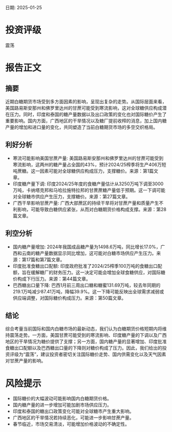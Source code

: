 
日期: 2025-01-25

# 投资评级

震荡

# 报告正文

## 摘要

近期白糖期货市场受到多方面因素的影响，呈现出复杂的走势。从国际层面来看，美国路易斯安那州和佛罗里达州的甘蔗可能受到寒流影响，这对全球糖供应构成潜在压力。同时，印度和泰国的糖产量数据以及出口政策的变化也对国际糖价产生了重要影响。国内方面，广西地区的干旱情况以及糖厂提前收榨的消息，加上国内糖产量的增加和进口量的变化，共同塑造了当前白糖期货市场的多空交织格局。

## 利好分析

* 寒流可能影响美国甘蔗产量: 美国路易斯安那州和佛罗里达州的甘蔗可能受到寒流影响，这两州的糖产量占全国的43%，预计2024/25榨季将生产406万短吨蔗糖。这一因素可能对全球糖供应构成压力，支撑糖价。来源：第1篇文章。
* 印度糖产量下调: 印度2024/25年度的食糖产量估计从3250万吨下调至3000万吨，卡纳塔克邦和马哈拉施特拉邦的甘蔗蔗糖产量低于预期。这一下调可能对全球糖市供应产生压力，支撑糖价。来源：第27篇文章。
* 广西干旱影响甘蔗产量: 广西大部蔗区的持续干旱将对甘蔗产量和质量产生不利影响，可能导致白糖供应紧张，从而对白糖期货价格构成支撑。来源：第28篇文章。

## 利空分析

* 国内糖产量增加: 2024年我国成品糖产量为1498.6万吨，同比增长17.0%，广西和云南的糖产量数据显示同比增加，这可能对白糖市场供应产生压力。来源：第17篇和第7篇文章。
* 印度批准食糖出口配额: 印度政府批准了2024/25榨季100万吨的食糖出口配额，旨在缓解糖厂的财务压力。这一决定可能会增加全球食糖供应，对国际糖价构成下行压力。来源：第44篇文章。
* 巴西糖出口量下降: 巴西1月前三周出口糖和糖蜜131.69万吨，较去年同期的219.1万吨减少87.41万吨，降幅39.9%。这一下降可能反映出全球需求减弱或供应端调整，对国际糖价构成压力。来源：第50篇文章。

## 结论

综合考量当前国际和国内白糖市场的最新动态，我们认为白糖期货价格短期内将维持震荡走势。一方面，美国甘蔗可能受到的寒流影响、印度糖产量的下调以及广西地区的干旱情况为糖价提供了支撑；另一方面，国内糖产量的显著增加、印度批准食糖出口配额以及巴西糖出口量的下降则对糖价构成了压力。因此，我们给出的投资评级为“震荡”，建议投资者密切关注国际糖价走势、国内供需变化以及天气因素对甘蔗产量的影响。

# 风险提示

* 国际糖价的大幅波动可能影响国内白糖期货价格。
* 国内糖产量的进一步增加可能加剧市场供应压力。
* 印度和泰国的糖出口政策变化可能对全球糖市产生重大影响。
* 广西地区的干旱情况若持续恶化，可能进一步影响甘蔗产量。
* 春节临近，市场交易清淡，可能增加价格波动的不确定性。
